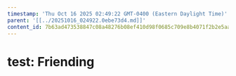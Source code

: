 ```yaml
---
timestamp: 'Thu Oct 16 2025 02:49:22 GMT-0400 (Eastern Daylight Time)'
parent: '[[../20251016_024922.0ebe73d4.md]]'
content_id: 7b63ad473538847c08a48276b08ef410d98f0685c709e8b4071f2b2e5aa80b0e
---
```


# test: Friending
